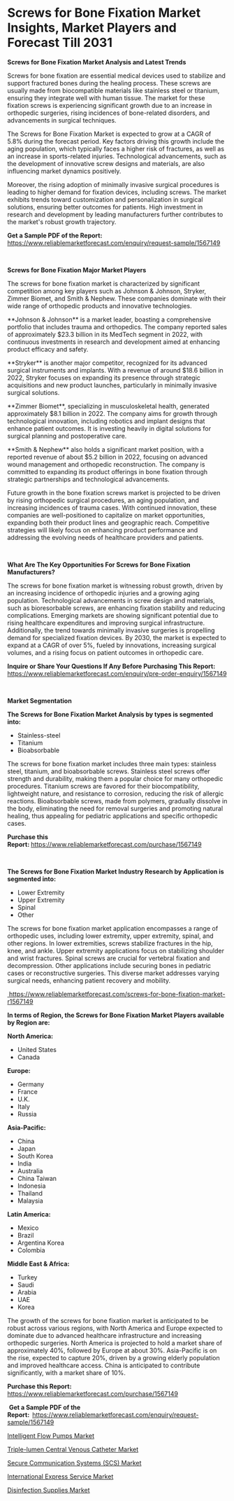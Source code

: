 <p><h1>Screws for Bone Fixation Market Insights, Market Players and Forecast Till 2031</h1></p><p><strong>Screws for Bone Fixation Market Analysis and Latest Trends</strong></p>
<p><p>Screws for bone fixation are essential medical devices used to stabilize and support fractured bones during the healing process. These screws are usually made from biocompatible materials like stainless steel or titanium, ensuring they integrate well with human tissue. The market for these fixation screws is experiencing significant growth due to an increase in orthopedic surgeries, rising incidences of bone-related disorders, and advancements in surgical techniques.</p><p>The Screws for Bone Fixation Market is expected to grow at a CAGR of 5.8% during the forecast period. Key factors driving this growth include the aging population, which typically faces a higher risk of fractures, as well as an increase in sports-related injuries. Technological advancements, such as the development of innovative screw designs and materials, are also influencing market dynamics positively. </p><p>Moreover, the rising adoption of minimally invasive surgical procedures is leading to higher demand for fixation devices, including screws. The market exhibits trends toward customization and personalization in surgical solutions, ensuring better outcomes for patients. High investment in research and development by leading manufacturers further contributes to the market's robust growth trajectory.</p></p>
<p><strong>Get a Sample PDF of the Report:&nbsp;</strong> <a href="https://www.reliablemarketforecast.com/enquiry/request-sample/1567149?utm_campaign=1130&utm_medium=2&utm_source=Github&utm_content=ia&utm_term=07122024&utm_id=screws-for-bone-fixation">https://www.reliablemarketforecast.com/enquiry/request-sample/1567149</a></p>
<p>&nbsp;</p>
<p><strong>Screws for Bone Fixation Major Market Players</strong></p>
<p><p>The screws for bone fixation market is characterized by significant competition among key players such as Johnson & Johnson, Stryker, Zimmer Biomet, and Smith & Nephew. These companies dominate with their wide range of orthopedic products and innovative technologies.</p><p>**Johnson & Johnson** is a market leader, boasting a comprehensive portfolio that includes trauma and orthopedics. The company reported sales of approximately $23.3 billion in its MedTech segment in 2022, with continuous investments in research and development aimed at enhancing product efficacy and safety.</p><p>**Stryker** is another major competitor, recognized for its advanced surgical instruments and implants. With a revenue of around $18.6 billion in 2022, Stryker focuses on expanding its presence through strategic acquisitions and new product launches, particularly in minimally invasive surgical solutions.</p><p>**Zimmer Biomet**, specializing in musculoskeletal health, generated approximately $8.1 billion in 2022. The company aims for growth through technological innovation, including robotics and implant designs that enhance patient outcomes. It is investing heavily in digital solutions for surgical planning and postoperative care.</p><p>**Smith & Nephew** also holds a significant market position, with a reported revenue of about $5.2 billion in 2022, focusing on advanced wound management and orthopedic reconstruction. The company is committed to expanding its product offerings in bone fixation through strategic partnerships and technological advancements.</p><p>Future growth in the bone fixation screws market is projected to be driven by rising orthopedic surgical procedures, an aging population, and increasing incidences of trauma cases. With continued innovation, these companies are well-positioned to capitalize on market opportunities, expanding both their product lines and geographic reach. Competitive strategies will likely focus on enhancing product performance and addressing the evolving needs of healthcare providers and patients.</p></p>
<p>&nbsp;</p>
<p><strong>What Are The Key Opportunities For Screws for Bone Fixation Manufacturers?</strong></p>
<p><p>The screws for bone fixation market is witnessing robust growth, driven by an increasing incidence of orthopedic injuries and a growing aging population. Technological advancements in screw design and materials, such as bioresorbable screws, are enhancing fixation stability and reducing complications. Emerging markets are showing significant potential due to rising healthcare expenditures and improving surgical infrastructure. Additionally, the trend towards minimally invasive surgeries is propelling demand for specialized fixation devices. By 2030, the market is expected to expand at a CAGR of over 5%, fueled by innovations, increasing surgical volumes, and a rising focus on patient outcomes in orthopedic care.</p></p>
<p><strong>Inquire or Share Your Questions If Any Before Purchasing This Report:</strong> <a href="https://www.reliablemarketforecast.com/enquiry/pre-order-enquiry/1567149?utm_campaign=1130&utm_medium=2&utm_source=Github&utm_content=ia&utm_term=07122024&utm_id=screws-for-bone-fixation">https://www.reliablemarketforecast.com/enquiry/pre-order-enquiry/1567149</a></p>
<p>&nbsp;</p>
<p><strong>Market Segmentation</strong></p>
<p><strong>The Screws for Bone Fixation Market Analysis by types is segmented into:</strong></p>
<p><ul><li>Stainless-steel</li><li>Titanium</li><li>Bioabsorbable</li></ul></p>
<p><p>The screws for bone fixation market includes three main types: stainless steel, titanium, and bioabsorbable screws. Stainless steel screws offer strength and durability, making them a popular choice for many orthopedic procedures. Titanium screws are favored for their biocompatibility, lightweight nature, and resistance to corrosion, reducing the risk of allergic reactions. Bioabsorbable screws, made from polymers, gradually dissolve in the body, eliminating the need for removal surgeries and promoting natural healing, thus appealing for pediatric applications and specific orthopedic cases.</p></p>
<p><strong>Purchase this Report:&nbsp;</strong><a href="https://www.reliablemarketforecast.com/purchase/1567149?utm_campaign=1130&utm_medium=2&utm_source=Github&utm_content=ia&utm_term=07122024&utm_id=screws-for-bone-fixation">https://www.reliablemarketforecast.com/purchase/1567149</a></p>
<p>&nbsp;</p>
<p><strong>The Screws for Bone Fixation Market Industry Research by Application is segmented into:</strong></p>
<p><ul><li>Lower Extremity</li><li>Upper Extremity</li><li>Spinal</li><li>Other</li></ul></p>
<p><p>The screws for bone fixation market application encompasses a range of orthopedic uses, including lower extremity, upper extremity, spinal, and other regions. In lower extremities, screws stabilize fractures in the hip, knee, and ankle. Upper extremity applications focus on stabilizing shoulder and wrist fractures. Spinal screws are crucial for vertebral fixation and decompression. Other applications include securing bones in pediatric cases or reconstructive surgeries. This diverse market addresses varying surgical needs, enhancing patient recovery and mobility.</p></p>
<p><a href="https://www.reliablemarketforecast.com/screws-for-bone-fixation-market-r1567149?utm_campaign=1130&utm_medium=2&utm_source=Github&utm_content=ia&utm_term=07122024&utm_id=screws-for-bone-fixation">&nbsp;https://www.reliablemarketforecast.com/screws-for-bone-fixation-market-r1567149</a></p>
<p><strong>In terms of Region, the Screws for Bone Fixation Market Players available by Region are:</strong></p>
<p>
    <p> <strong> North America: </strong>
        <ul>
            <li>United States</li>
            <li>Canada</li>
        </ul>
        </p> 
    <p> <strong> Europe: </strong>
        <ul>
            <li>Germany</li>
            <li>France</li>
            <li>U.K.</li>
            <li>Italy</li>
            <li>Russia</li>
        </ul>
        </p> 
    <p> <strong> Asia-Pacific: </strong>
        <ul>
            <li>China</li>
            <li>Japan</li>
            <li>South Korea</li>
            <li>India</li>
            <li>Australia</li>
            <li>China Taiwan</li>
            <li>Indonesia</li>
            <li>Thailand</li>
            <li>Malaysia</li>
        </ul>
        </p> 
    <p> <strong> Latin America: </strong>
        <ul>
            <li>Mexico</li>
            <li>Brazil</li>
            <li>Argentina Korea</li>
            <li>Colombia</li>
        </ul>
        </p> 
    <p> <strong> Middle East & Africa: </strong>
        <ul>
            <li>Turkey</li>
            <li>Saudi</li>
            <li>Arabia</li>
            <li>UAE</li>
            <li>Korea</li>
        </ul>
    </p>
    </p>
<p><p>The growth of the screws for bone fixation market is anticipated to be robust across various regions, with North America and Europe expected to dominate due to advanced healthcare infrastructure and increasing orthopedic surgeries. North America is projected to hold a market share of approximately 40%, followed by Europe at about 30%. Asia-Pacific is on the rise, expected to capture 20%, driven by a growing elderly population and improved healthcare access. China is anticipated to contribute significantly, with a market share of 10%.</p></p>
<p><strong>Purchase this Report: </strong><a href="https://www.reliablemarketforecast.com/purchase/1567149?utm_campaign=1130&utm_medium=2&utm_source=Github&utm_content=ia&utm_term=07122024&utm_id=screws-for-bone-fixation">https://www.reliablemarketforecast.com/purchase/1567149</a></p>
<p>&nbsp;<strong>Get a Sample PDF of the Report:&nbsp;&nbsp;</strong><a href="https://www.reliablemarketforecast.com/enquiry/request-sample/1567149?utm_campaign=1130&utm_medium=2&utm_source=Github&utm_content=ia&utm_term=07122024&utm_id=screws-for-bone-fixation">https://www.reliablemarketforecast.com/enquiry/request-sample/1567149</a></p>
<p><strong></strong></p>
<p><p><a href="https://issuu.com/reportprime-2/docs/intelligent-flow-pumps-market-size-2030.pptx?utm_campaign=1130&utm_medium=2&utm_source=Github&utm_content=ia&utm_term=07122024&utm_id=screws-for-bone-fixation">Intelligent Flow Pumps Market</a></p><p><a href="https://github.com/RickHolmes3/Market-Research-Report-List-7/blob/main/triple-lumen-central-venous-catheter-market.md?utm_campaign=1130&utm_medium=2&utm_source=Github&utm_content=ia&utm_term=07122024&utm_id=screws-for-bone-fixation">Triple-lumen Central Venous Catheter Market</a></p><p><a href="https://issuu.com/reportprime-2/docs/secure-communication-systems-scs-market-size-2030.?utm_campaign=1130&utm_medium=2&utm_source=Github&utm_content=ia&utm_term=07122024&utm_id=screws-for-bone-fixation">Secure Communication Systems (SCS) Market</a></p><p><a href="https://www.linkedin.com/pulse/international-express-service-market-report-forward-looking-perspective-gbvic?utm_campaign=1130&utm_medium=2&utm_source=Github&utm_content=ia&utm_term=07122024&utm_id=screws-for-bone-fixation">International Express Service Market</a></p><p><a href="https://www.linkedin.com/pulse/disinfection-supplies-market-analysis-report-2024-2031-7nure?utm_campaign=1130&utm_medium=2&utm_source=Github&utm_content=ia&utm_term=07122024&utm_id=screws-for-bone-fixation">Disinfection Supplies Market</a></p></p>